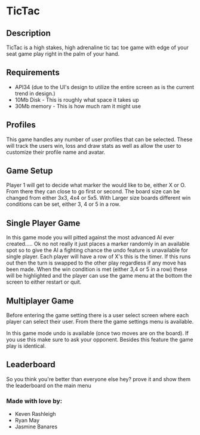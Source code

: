 # TicTac

## Description

TicTac is a high stakes, high adrenaline tic tac toe game with edge of your seat game play right in the palm of your hand.

## Requirements

* API34 (due to the UI's design to utilize the entire screen as is the current trend in design.)
* 10Mb Disk - This is roughly what space it takes up
* 30Mb memory - This is how much ram it might use

## Profiles

This game handles any number of user profiles that can be selected. These will track the users win, loss and draw stats as well as allow the user to customize their profile name and avatar.

## Game Setup

Player 1 will get to decide what marker the would like to be, either X or O. From there they can close to go first or second. The board size can be changed from either 3x3, 4x4 or 5x5. With Larger size boards different win conditions can be set, either 3, 4 or 5 in a row.

## Single Player Game

In this game mode you will pitted against the most advanced AI ever created..... Ok no not really it just places a marker randomly in an available spot so to give the AI a fighting chance the undo feature is unavailable for single player. Each player will have a row of X's this is the timer. If this runs out then the turn is swapped to the other play regardless if any move has been made. When the win condition is met (either 3,4 or 5 in a row) these will be highlighted and the player can use the game menu at the bottom the screen to either restart or quit.

## Multiplayer Game

Before entering the game setting there is a user select screen where each player can select their user. From there the game settings menu is available.

In this game mode undo is available (once two moves are on the board). If you use this make sure to ask your opponent. Besides this feature the game play is identical.

## Leaderboard

So you think you're better than everyone else hey? prove it and show them the leaderboard on the main menu

### Made with love by:

* Keven Rashleigh
* Ryan May
* Jasmine Banares